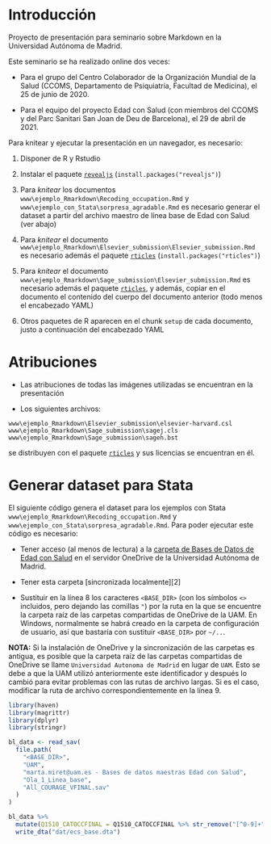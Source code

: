 # Introducción

Proyecto de presentación para seminario sobre Markdown en la
Universidad Autónoma de Madrid.

Este seminario se ha realizado online dos veces:

- Para el grupo del Centro Colaborador de la Organización Mundial de la Salud
(CCOMS, Departamento de Psiquiatría, Facultad de Medicina),
el 25 de junio de 2020.

- Para el equipo del proyecto Edad con Salud
(con miembros del CCOMS y del Parc Sanitari San Joan de Deu de Barcelona),
el 29 de abril de 2021.


Para knitear y ejecutar la presentación en un navegador, es necesario:

1. Disponer de R y Rstudio

1. Instalar el paquete [`revealjs`](https://cran.r-project.org/package=revealjs)
(`install.packages("revealjs")`)

1. Para _knitear_ los documentos
   `www\ejemplo_Rmarkdown\Recoding_occupation.Rmd` y
   `www\ejemplo_con_Stata\sorpresa_agradable.Rmd` es necesario generar
   el dataset a partir del archivo maestro de línea base
   de Edad con Salud (ver abajo)
   
1. Para _knitear_ el documento
   `www\ejemplo_Rmarkdown\Elsevier_submission\Elsevier_submission.Rmd`
   es necesario además el paquete
   [`rticles`](https://cran.r-project.org/package=rticles)
   (`install.packages("rticles")`)

1. Para _knitear_ el documento
   `www\ejemplo_Rmarkdown\Sage_submission\Elsevier_submission.Rmd`
   es necesario además el paquete
   [`rticles`](https://cran.r-project.org/package=rticles),
   y además, copiar en el documento
   el contenido del cuerpo del documento anterior
   (todo menos el encabezado YAML)

1. Otros paquetes de R aparecen en el chunk `setup` de cada documento,
   justo a continuación del encabezado YAML


# Atribuciones

- Las atribuciones de todas las imágenes utilizadas se encuentran en la presentación

- Los siguientes archivos:

```
www\ejemplo_Rmarkdown\Elsevier_submission\elsevier-harvard.csl
www\ejemplo_Rmarkdown\Sage_submission\sagej.cls
www\ejemplo_Rmarkdown\Sage_submission\sageh.bst
```
  
  se distribuyen con el paquete
  [`rticles`](https://cran.r-project.org/package=rticles)
  y sus licencias se encuentran en él.



# Generar dataset para Stata

El siguiente código genera el dataset para los ejemplos con Stata
`www\ejemplo_Rmarkdown\Recoding_occupation.Rmd` y
`www\ejemplo_con_Stata\sorpresa_agradable.Rmd`.
Para poder ejecutar este código es necesario:

- Tener acceso (al menos de lectura) a la
[carpeta de Bases de Datos de Edad con Salud][1]
en el servidor OneDrive de la Universidad Autónoma de Madrid.

[1]: https://dauam-my.sharepoint.com/:f:/r/personal/marta_miret_uam_es/Documents/Edad%20con%20Salud/Bases%20de%20datos%20maestras%20Edad%20con%20Salud?csf=1&web=1&e=Hid0Ay

- Tener esta carpeta [sincronizada localmente][2]

[@]: https://support.microsoft.com/es-es/office/agregar-carpetas-compartidas-a-onedrive-y-sincronizarlas-8a63cd47-1526-4cd8-bd09-ee3f9bfc1504

- Sustituir en la línea 8 los caracteres `<BASE_DIR>`
(con los símbolos `<>` incluidos, pero dejando las comillas `"`)
por la ruta en la que se encuentre la carpeta raíz de las carpetas compartidas
de OneDrive de la UAM.
En Windows, normalmente se habrá creado en la carpeta de configuración de
usuario, así que bastaría con sustituir `<BASE_DIR>` por `~/..`.

**NOTA:** Si la instalación de OneDrive y la sincronización de las carpetas es
antigua, es posible que la carpeta raíz de las carpetas compartidas de OneDrive
se llame `Universidad Autonoma de Madrid` en lugar de `UAM`.
Esto se debe a que la UAM utilizó anteriormente este identificador y después
lo cambió para evitar problemas con las rutas de archivo largas.
Si es el caso, modificar la ruta de archivo correspondientemente en la línea 9.

```r
library(haven)
library(magrittr)
library(dplyr)
library(stringr)

bl_data <- read_sav(
  file.path(
    "<BASE_DIR>",
    "UAM",
    "marta.miret@uam.es - Bases de datos maestras Edad con Salud",
    "Ola_1_Linea_base",
    "All_COURAGE_VFINAL.sav"
  )
)

bl_data %>%
  mutate(Q1510_CATOCCFINAL = Q1510_CATOCCFINAL %>% str_remove("[^0-9]+")) %>%
  write_dta("dat/ecs_base.dta")
```
